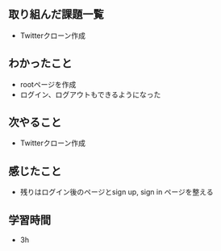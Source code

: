 ## 取り組んだ課題一覧
- Twitterクローン作成
## わかったこと
- rootページを作成
- ログイン、ログアウトもできるようになった
## 次やること
- Twitterクローン作成
## 感じたこと
- 残りはログイン後のページとsign up, sign in ページを整える
## 学習時間
- 3h
